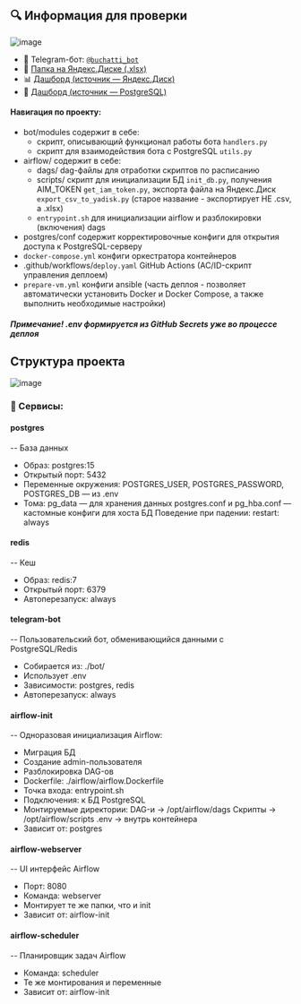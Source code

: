 ## 🔍 Информация для проверки
![image](https://github.com/user-attachments/assets/af0e98cc-50e5-4ea4-a823-509ebb3ac836)
- 🤖 Telegram-бот: [`@buchatti_bot`](https://t.me/buchatti_bot)
- 📁 [Папка на Яндекс.Диске (.xlsx)](https://disk.yandex.ru/d/5Ac0VTz1wtP_ow)
- 📊 [Дашборд (источник — Яндекс.Диск)](https://datalens.yandex/9iiwr4valmgav)
- 🧮 [Дашборд (источник — PostgreSQL)](https://datalens.yandex/z8fj31p2tf5el)

#### Навигация по проекту:
- bot/modules содержит в себе:
  - скрипт, описывающий функционал работы бота `handlers.py`
  - скрипт для взаимодействия бота с PostgreSQL `utils.py`
- airflow/ содержит в себе:
  - dags/ dag-файлы для отработки скриптов по расписанию
  - scripts/ скрипт для инициализации БД `init_db.py`, получения AIM_TOKEN `get_iam_token.py`, экспорта файла на Яндекс.Диск `export_csv_to_yadisk.py` (старое название - экспортирует НЕ .csv, а .xlsx)
  - `entrypoint.sh` для инициализации airflow и разблокировки (включения) dags
- postgres/conf содержит корректировочные конфиги для открытия доступа к PostgreSQL-серверу 
- `docker-compose.yml` конфиги оркестратора контейнеров
- .github/workflows/`deploy.yaml` GitHub Actions (AC/ID-скрипт управления деплоем)
- `prepare-vm.yml` конфиги ansible (часть деплоя -  позволяет автоматически установить Docker и Docker Compose, а также выполнить необходимые настройки)

##### Примечание! .env формируется из GitHub Secrets уже во процессе деплоя

## Структура проекта

![image](https://github.com/user-attachments/assets/319759c7-f830-4d31-87ce-a2169eda0614)

### 🔧 Сервисы:
#### postgres
-- База данных

- Образ: postgres:15
- Открытый порт: 5432
- Переменные окружения:
POSTGRES_USER, POSTGRES_PASSWORD, POSTGRES_DB — из .env
- Тома:
pg_data — для хранения данных
postgres.conf и pg_hba.conf — кастомные конфиги для хоста БД
Поведение при падении: restart: always

#### redis
-- Кеш

- Образ: redis:7
- Открытый порт: 6379
- Автоперезапуск: always

#### telegram-bot
-- Пользовательский бот, обменивающийся данными с PostgreSQL/Redis

- Собирается из: ./bot/
- Использует .env
- Зависимости: postgres, redis
- Автоперезапуск: always

#### airflow-init
-- Одноразовая инициализация Airflow:

- Миграция БД
- Создание admin-пользователя
- Разблокировка DAG-ов
- Dockerfile: ./airflow/airflow.Dockerfile
- Точка входа: entrypoint.sh
- Подключения: к БД PostgreSQL
- Монтируемые директории:
DAG-и → /opt/airflow/dags
Скрипты → /opt/airflow/scripts
.env → внутрь контейнера
- Зависит от: postgres

#### airflow-webserver
-- UI интерфейс Airflow

- Порт: 8080
- Команда: webserver
- Монтирует те же папки, что и init
- Зависит от: airflow-init

#### airflow-scheduler
-- Планировщик задач Airflow

- Команда: scheduler
- Те же монтирования и переменные
- Зависит от: airflow-init
